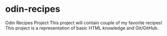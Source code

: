 # odin-recipes
Odin Recipes Project
This project will contain couple of my favorite recipes! This project is a representation of basic HTML knowledge and Git/GitHub. 
